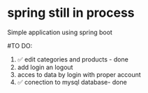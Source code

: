 # spring still in process

Simple application using spring boot

#TO DO:

1. ✅ edit categories and products - done
2. add login an logout
3. acces to data by login with proper account
4. ✅ conection to mysql database- done
